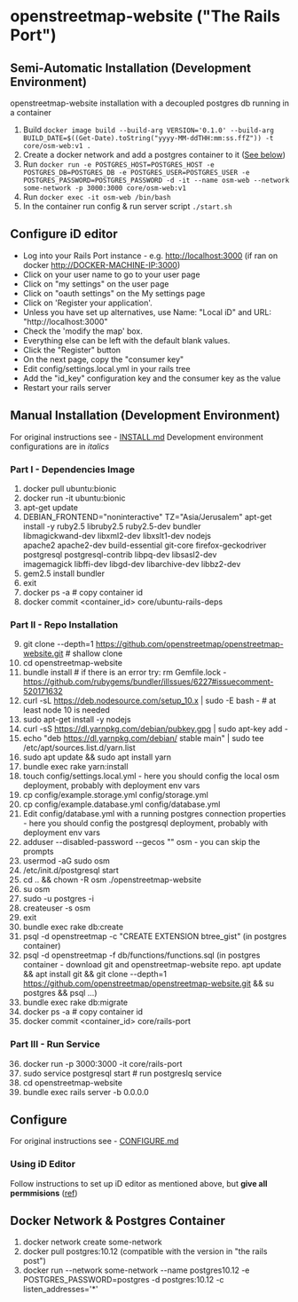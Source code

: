 # openstreetmap-website ("The Rails Port")

## **Semi-Automatic Installation (Development Environment)**

openstreetmap-website installation with a decoupled postgres db running in a container

1. Build `docker image build --build-arg VERSION='0.1.0' --build-arg BUILD_DATE=$((Get-Date).toString("yyyy-MM-ddTHH:mm:ss.ffZ")) -t core/osm-web:v1 .`
2. Create a docker network and add a postgres container to it ([See below](#Docker-Network-&-Postgres-Container))
3. Run `docker run -e POSTGRES_HOST=POSTGRES_HOST -e POSTGRES_DB=POSTGRES_DB -e POSTGRES_USER=POSTGRES_USER -e POSTGRES_PASSWORD=POSTGRES_PASSWORD -d -it --name osm-web --network some-network -p 3000:3000 core/osm-web:v1`
4. Run `docker exec -it osm-web /bin/bash`
5. In the container run config & run server script `./start.sh`

## **Configure iD editor**

* Log into your Rails Port instance - e.g. <http://localhost:3000> (if ran on docker <http://DOCKER-MACHINE-IP:3000>)
* Click on your user name to go to your user page
* Click on "my settings" on the user page
* Click on "oauth settings" on the My settings page
* Click on 'Register your application'.
* Unless you have set up alternatives, use Name: "Local iD" and URL: "http://localhost:3000"
* Check the 'modify the map' box.
* Everything else can be left with the default blank values.
* Click the "Register" button
* On the next page, copy the "consumer key"
* Edit config/settings.local.yml in your rails tree
* Add the "id_key" configuration key and the consumer key as the value
* Restart your rails server

## **Manual Installation (Development Environment)**

For original instructions see - [INSTALL.md](https://github.com/openstreetmap/openstreetmap-website/blob/master/INSTALL.md)
Development environment configurations are in *italics*

### Part I - Dependencies Image

1. docker pull ubuntu:bionic
2. docker run -it ubuntu:bionic
3. apt-get update
4. DEBIAN_FRONTEND="noninteractive" TZ="Asia/Jerusalem" apt-get install -y ruby2.5 libruby2.5 ruby2.5-dev bundler \
        libmagickwand-dev libxml2-dev libxslt1-dev nodejs \
        apache2 apache2-dev build-essential git-core firefox-geckodriver \
        postgresql postgresql-contrib libpq-dev libsasl2-dev \
        imagemagick libffi-dev libgd-dev libarchive-dev libbz2-dev
5. gem2.5 install bundler
6. exit
7. docker ps -a # copy container id
8. docker commit <container_id> core/ubuntu-rails-deps

### Part II - Repo Installation

9. git clone --depth=1 <https://github.com/openstreetmap/openstreetmap-website.git> # shallow clone
10. cd openstreetmap-website
11. bundle install # if there is an error try: rm Gemfile.lock - <https://github.com/rubygems/bundler/illssues/6227#issuecomment-520171632>
12. curl -sL <https://deb.nodesource.com/setup_10.x> | sudo -E bash - # at least node 10 is needed
13. sudo apt-get install -y nodejs
14. curl -sS <https://dl.yarnpkg.com/debian/pubkey.gpg> | sudo apt-key add -
15. echo "deb <https://dl.yarnpkg.com/debian/> stable main" | sudo tee /etc/apt/sources.list.d/yarn.list
16. sudo apt update && sudo apt install yarn
17. bundle exec rake yarn:install
18. touch config/settings.local.yml - here you should config the local osm deployment, probably with deployment env vars
19. cp config/example.storage.yml config/storage.yml
20. cp config/example.database.yml config/database.yml
21. Edit config/database.yml with a running postgres connection properties - here you should config the postgresql deployment, probably with deployment env vars
22. adduser --disabled-password --gecos "" osm - you can skip the prompts
23. usermod -aG sudo osm
24. /etc/init.d/postgresql start
25. cd .. && chown -R osm ./openstreetmap-website
26. su osm
27. sudo -u postgres -i
28. createuser -s osm
29. exit
30. bundle exec rake db:create
31. psql -d openstreetmap -c "CREATE EXTENSION btree_gist" (in postgres container)
32. psql -d openstreetmap -f db/functions/functions.sql (in postgres container - download git and openstreetmap-website repo. apt update && apt install git && git clone --depth=1 <https://github.com/openstreetmap/openstreetmap-website.git> && su postgres && psql ...)
33. bundle exec rake db:migrate
34. docker ps -a # copy container id
35. docker commit <container_id> core/rails-port

### Part III - Run Service

36. docker run -p 3000:3000 -it core/rails-port
37. sudo service postgresql start # run postgreslq service
38. cd openstreetmap-website
39. bundle exec rails server -b 0.0.0.0

## Configure

For original instructions see - [CONFIGURE.md](https://github.com/openstreetmap/openstreetmap-website/blob/34dd2293db85e28b7e5df0889b0b778a685306bb/CONFIGURE.md)

### Using iD Editor

Follow instructions to set up iD editor as mentioned above, but **give all permmisions** ([ref](https://help.openstreetmap.org/questions/62954/id-editor-error-in-my-own-server-no-route-matches-get-landhtml))

## Docker Network & Postgres Container

1. docker network create some-network
2. docker pull postgres:10.12 (compatible with the version in "the rails post")
3. docker run --network some-network --name postgres10.12 -e POSTGRES_PASSWORD=postgres -d postgres:10.12 -c listen_addresses='*'

